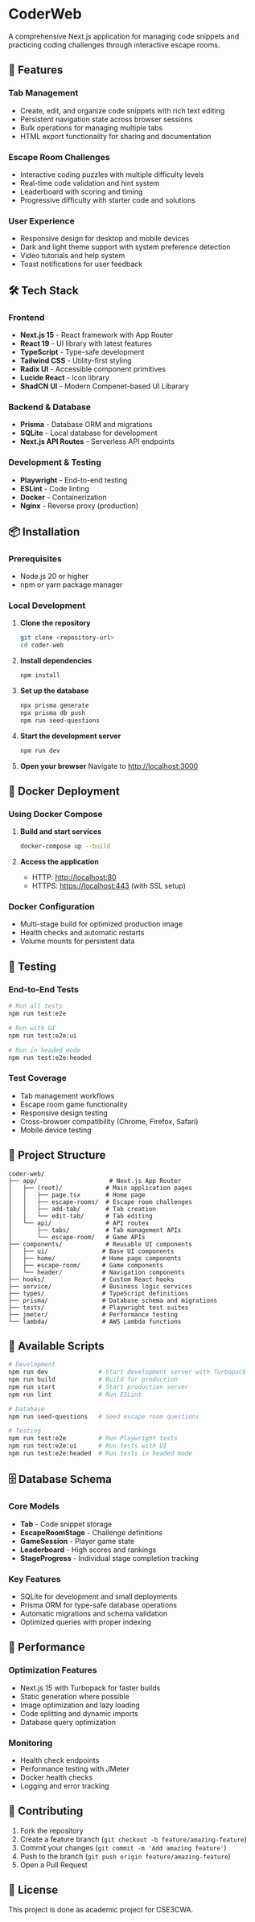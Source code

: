 # CoderWeb

A comprehensive Next.js application for managing code snippets and practicing coding challenges through interactive escape rooms.

## 🚀 Features

### Tab Management
- Create, edit, and organize code snippets with rich text editing
- Persistent navigation state across browser sessions
- Bulk operations for managing multiple tabs
- HTML export functionality for sharing and documentation

### Escape Room Challenges
- Interactive coding puzzles with multiple difficulty levels
- Real-time code validation and hint system
- Leaderboard with scoring and timing
- Progressive difficulty with starter code and solutions

### User Experience
- Responsive design for desktop and mobile devices
- Dark and light theme support with system preference detection
- Video tutorials and help system
- Toast notifications for user feedback

## 🛠️ Tech Stack

### Frontend
- **Next.js 15** - React framework with App Router
- **React 19** - UI library with latest features
- **TypeScript** - Type-safe development
- **Tailwind CSS** - Utility-first styling
- **Radix UI** - Accessible component primitives
- **Lucide React** - Icon library
- **ShadCN UI** - Modern Compenet-based UI Libarary

### Backend & Database
- **Prisma** - Database ORM and migrations
- **SQLite** - Local database for development
- **Next.js API Routes** - Serverless API endpoints

### Development & Testing
- **Playwright** - End-to-end testing
- **ESLint** - Code linting
- **Docker** - Containerization
- **Nginx** - Reverse proxy (production)

## 📦 Installation

### Prerequisites
- Node.js 20 or higher
- npm or yarn package manager

### Local Development

1. **Clone the repository**
   ```bash
   git clone <repository-url>
   cd coder-web
   ```

2. **Install dependencies**
   ```bash
   npm install
   ```

3. **Set up the database**
   ```bash
   npx prisma generate
   npx prisma db push
   npm run seed-questions
   ```

4. **Start the development server**
   ```bash
   npm run dev
   ```

5. **Open your browser**
   Navigate to [http://localhost:3000](http://localhost:3000)

## 🐳 Docker Deployment

### Using Docker Compose

1. **Build and start services**
   ```bash
   docker-compose up --build
   ```

2. **Access the application**
   - HTTP: [http://localhost:80](http://localhost:80)
   - HTTPS: [https://localhost:443](https://localhost:443) (with SSL setup)

### Docker Configuration
- Multi-stage build for optimized production image
- Health checks and automatic restarts
- Volume mounts for persistent data

## 🧪 Testing

### End-to-End Tests
```bash
# Run all tests
npm run test:e2e

# Run with UI
npm run test:e2e:ui

# Run in headed mode
npm run test:e2e:headed
```

### Test Coverage
- Tab management workflows
- Escape room game functionality
- Responsive design testing
- Cross-browser compatibility (Chrome, Firefox, Safari)
- Mobile device testing

## 📁 Project Structure

```
coder-web/
├── app/                    # Next.js App Router
│   ├── (root)/            # Main application pages
│   │   ├── page.tsx       # Home page
│   │   ├── escape-rooms/  # Escape room challenges
│   │   ├── add-tab/       # Tab creation
│   │   └── edit-tab/      # Tab editing
│   └── api/               # API routes
│       ├── tabs/          # Tab management APIs
│       └── escape-room/   # Game APIs
├── components/            # Reusable UI components
│   ├── ui/               # Base UI components
│   ├── home/             # Home page components
│   ├── escape-room/      # Game components
│   └── header/           # Navigation components
├── hooks/                # Custom React hooks
├── service/              # Business logic services
├── types/                # TypeScript definitions
├── prisma/               # Database schema and migrations
├── tests/                # Playwright test suites
├── jmeter/               # Performance testing
└── lambda/               # AWS Lambda functions
```

## 🔧 Available Scripts

```bash
# Development
npm run dev              # Start development server with Turbopack
npm run build            # Build for production
npm run start            # Start production server
npm run lint             # Run ESLint

# Database
npm run seed-questions   # Seed escape room questions

# Testing
npm run test:e2e         # Run Playwright tests
npm run test:e2e:ui      # Run tests with UI
npm run test:e2e:headed  # Run tests in headed mode
```

## 🗄️ Database Schema

### Core Models
- **Tab** - Code snippet storage
- **EscapeRoomStage** - Challenge definitions
- **GameSession** - Player game state
- **Leaderboard** - High scores and rankings
- **StageProgress** - Individual stage completion tracking

### Key Features
- SQLite for development and small deployments
- Prisma ORM for type-safe database operations
- Automatic migrations and schema validation
- Optimized queries with proper indexing

## 🚀 Performance

### Optimization Features
- Next.js 15 with Turbopack for faster builds
- Static generation where possible
- Image optimization and lazy loading
- Code splitting and dynamic imports
- Database query optimization

### Monitoring
- Health check endpoints
- Performance testing with JMeter
- Docker health checks
- Logging and error tracking

## 🤝 Contributing

1. Fork the repository
2. Create a feature branch (`git checkout -b feature/amazing-feature`)
3. Commit your changes (`git commit -m 'Add amazing feature'`)
4. Push to the branch (`git push origin feature/amazing-feature`)
5. Open a Pull Request

## 📄 License

This project is done as academic project for CSE3CWA.

